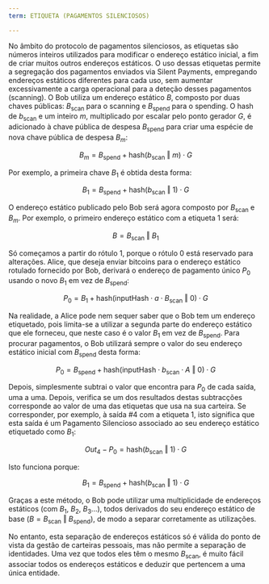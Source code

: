 ```yaml
---
term: ETIQUETA (PAGAMENTOS SILENCIOSOS)

---
```

No âmbito do protocolo de pagamentos silenciosos, as etiquetas são números inteiros utilizados para modificar o endereço estático inicial, a fim de criar muitos outros endereços estáticos. O uso dessas etiquetas permite a segregação dos pagamentos enviados via Silent Payments, empregando endereços estáticos diferentes para cada uso, sem aumentar excessivamente a carga operacional para a deteção desses pagamentos (scanning). O Bob utiliza um endereço estático $B$, composto por duas chaves públicas: $B_{\text{scan}}$ para o scanning e $B_{\text{spend}}$ para o spending. O hash de $b_{\text{scan}}$ e um inteiro $m$, multiplicado por escalar pelo ponto gerador $G$, é adicionado à chave pública de despesa $B_{\text{spend}}$ para criar uma espécie de nova chave pública de despesa $B_m$:

$$ B_m = B_{\text{spend}} + \text{hash}(b_{\text{scan}} \text{ ‖ } m) \cdot G $$

Por exemplo, a primeira chave $B_1$ é obtida desta forma:

$$ B_1 = B_{\text{spend}} + \text{hash}(b_{\text{scan}} \text{ ‖ } 1) \cdot G $$

O endereço estático publicado pelo Bob será agora composto por $B_{\text{scan}}$ e $B_m$. Por exemplo, o primeiro endereço estático com a etiqueta $1$ será:

$$ B = B_{\text{scan}} \text{ ‖ } B_1 $$

Só começamos a partir do rótulo $1$, porque o rótulo $0$ está reservado para alterações. Alice, que deseja enviar bitcoins para o endereço estático rotulado fornecido por Bob, derivará o endereço de pagamento único $P_0$ usando o novo $B_1$ em vez de $B_{\text{spend}}$:

$$ P_0 = B_1 + \text{hash}(\text{inputHash} \cdot a \cdot B_{\text{scan}} \text{ ‖ } 0) \cdot G $$

Na realidade, a Alice pode nem sequer saber que o Bob tem um endereço etiquetado, pois limita-se a utilizar a segunda parte do endereço estático que ele forneceu, que neste caso é o valor $B_1$ em vez de $B_{\text{spend}}$. Para procurar pagamentos, o Bob utilizará sempre o valor do seu endereço estático inicial com $B_{\text{spend}}$ desta forma:

$$ P_0 = B_{\text{spend}} + \text{hash}(\text{inputHash} \cdot b_{\text{scan}} \cdot A \text{ ‖ } 0) \cdot G $$

Depois, simplesmente subtrai o valor que encontra para $P_0$ de cada saída, uma a uma. Depois, verifica se um dos resultados destas subtracções corresponde ao valor de uma das etiquetas que usa na sua carteira. Se corresponder, por exemplo, à saída #4 com a etiqueta $1$, isto significa que esta saída é um Pagamento Silencioso associado ao seu endereço estático etiquetado como $B_1$:

$$ Out_4 - P_0 = \text{hash}(b_{\text{scan}} \text{ ‖ } 1) \cdot G $$

Isto funciona porque:

$$ B_1 = B_{\text{spend}} + \text{hash}(b_{\text{scan}} \text{ ‖ } 1) \cdot G $$

Graças a este método, o Bob pode utilizar uma multiplicidade de endereços estáticos (com $B_1$, $B_2$, $B_3$...), todos derivados do seu endereço estático de base ($B = B_{\text{scan}} \text{ ‖ } B_{\text{spend}}$), de modo a separar corretamente as utilizações.

No entanto, esta separação de endereços estáticos só é válida do ponto de vista da gestão de carteiras pessoais, mas não permite a separação de identidades. Uma vez que todos eles têm o mesmo $B_{\text{scan}}$, é muito fácil associar todos os endereços estáticos e deduzir que pertencem a uma única entidade.